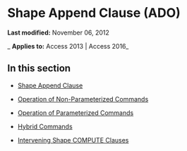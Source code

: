 
# Shape Append Clause (ADO)

 **Last modified:** November 06, 2012

 _ **Applies to:** Access 2013 | Access 2016_

## In this section


- [Shape Append Clause](8f29afc3-fb93-4439-b67b-cad0eed0bda9.md)
    
- [Operation of Non-Parameterized Commands](934740b1-07d0-140e-7c83-00feb34c01d1.md)
    
- [Operation of Parameterized Commands](71edbd16-21db-7afa-356b-d8e7afb92b3a.md)
    
- [Hybrid Commands](55654274-0494-349f-820d-92108284449d.md)
    
- [Intervening Shape COMPUTE Clauses](3e9dcef2-776c-0365-4a92-68e325f7dbb5.md)
    
